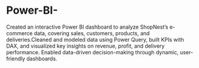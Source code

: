 # Power-BI-
Created an interactive Power BI dashboard to analyze ShopNest’s e-commerce data, covering sales, customers, products, and deliveries.Cleaned and modeled data using Power Query, built KPIs with DAX, and visualized key insights on revenue, profit, and delivery performance. Enabled data-driven decision-making through dynamic, user-friendly dashboards.
